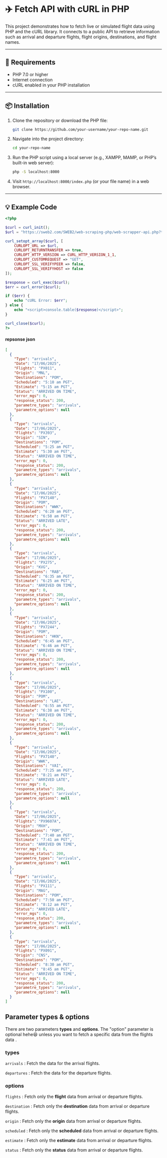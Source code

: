 # ✈️ Fetch API with cURL in PHP

This project demonstrates how to fetch live or simulated flight data using PHP and the cURL library. It connects to a public API to retrieve information such as arrival and departure flights, flight origins, destinations, and flight names.

---

## 🧰 Requirements

- PHP 7.0 or higher  
- Internet connection  
- cURL enabled in your PHP installation  

---

## 📦 Installation

1. Clone the repository or download the PHP file:

    ```bash
    git clone https://github.com/your-username/your-repo-name.git
    ```

2. Navigate into the project directory:

    ```bash
    cd your-repo-name
    ```

3. Run the PHP script using a local server (e.g., XAMPP, MAMP, or PHP’s built-in web server):

    ```bash
    php -S localhost:8000
    ```

4. Visit `http://localhost:8000/index.php` (or your file name) in a web browser.

---

## 💡 Example Code

```php
<?php

$curl = curl_init();
$url = "https://sweb2.com/SWEB2/web-scraping-php/web-scrapper-api.php?types=arrivals";

curl_setopt_array($curl, [
    CURLOPT_URL => $url,  
    CURLOPT_RETURNTRANSFER => true,
    CURLOPT_HTTP_VERSION => CURL_HTTP_VERSION_1_1,
    CURLOPT_CUSTOMREQUEST => "GET",
    CURLOPT_SSL_VERIFYPEER => false,
    CURLOPT_SSL_VERIFYHOST => false
]);

$response = curl_exec($curl);
$err = curl_error($curl);

if ($err) {
    echo "cURL Error: $err";
} else {
    echo "<script>console.table($response)</script>";
}

curl_close($curl);
?>
```
#### repsonse json
```json
[
  {
    "Type": "arrivals",
    "Date": "17/06/2025",
    "Flights": "PX011",
    "Origin": "MNL",
    "Destinations": "POM",
    "Scheduled": "5:10 am PGT",
    "Estimate": "5:15 am PGT",
    "Status": "ARRIVED ON TIME",
    "error_mgs": 0,
    "response_status": 200,
    "parametre_types": "arrivals",
    "parametre_options": null
  },
  {
    "Type": "arrivals",
    "Date": "17/06/2025",
    "Flights": "PX393",
    "Origin": "SIN",
    "Destinations": "POM",
    "Scheduled": "5:25 am PGT",
    "Estimate": "5:30 am PGT",
    "Status": "ARRIVED ON TIME",
    "error_mgs": 0,
    "response_status": 200,
    "parametre_types": "arrivals",
    "parametre_options": null
  },
  {
    "Type": "arrivals",
    "Date": "17/06/2025",
    "Flights": "PX7140",
    "Origin": "POM",
    "Destinations": "WWK",
    "Scheduled": "6:20 am PGT",
    "Estimate": "6:58 am PGT",
    "Status": "ARRIVED LATE",
    "error_mgs": 0,
    "response_status": 200,
    "parametre_types": "arrivals",
    "parametre_options": null
  },
  {
    "Type": "arrivals",
    "Date": "17/06/2025",
    "Flights": "PX275",
    "Origin": "KVG",
    "Destinations": "RAB",
    "Scheduled": "6:35 am PGT",
    "Estimate": "6:25 am PGT",
    "Status": "ARRIVED ON TIME",
    "error_mgs": 0,
    "response_status": 200,
    "parametre_types": "arrivals",
    "parametre_options": null
  },
  {
    "Type": "arrivals",
    "Date": "17/06/2025",
    "Flights": "PX7244",
    "Origin": "POM",
    "Destinations": "HKN",
    "Scheduled": "6:45 am PGT",
    "Estimate": "6:46 am PGT",
    "Status": "ARRIVED ON TIME",
    "error_mgs": 0,
    "response_status": 200,
    "parametre_types": "arrivals",
    "parametre_options": null
  },
  {
    "Type": "arrivals",
    "Date": "17/06/2025",
    "Flights": "PX100",
    "Origin": "POM",
    "Destinations": "LAE",
    "Scheduled": "6:55 am PGT",
    "Estimate": "6:38 am PGT",
    "Status": "ARRIVED ON TIME",
    "error_mgs": 0,
    "response_status": 200,
    "parametre_types": "arrivals",
    "parametre_options": null
  },
  {
    "Type": "arrivals",
    "Date": "17/06/2025",
    "Flights": "PX7140",
    "Origin": "WWK",
    "Destinations": "VAI",
    "Scheduled": "7:25 am PGT",
    "Estimate": "8:21 am PGT",
    "Status": "ARRIVED LATE",
    "error_mgs": 0,
    "response_status": 200,
    "parametre_types": "arrivals",
    "parametre_options": null
  },
  {
    "Type": "arrivals",
    "Date": "17/06/2025",
    "Flights": "PX9607A",
    "Origin": "MXH",
    "Destinations": "POM",
    "Scheduled": "7:40 am PGT",
    "Estimate": "7:41 am PGT",
    "Status": "ARRIVED ON TIME",
    "error_mgs": 0,
    "response_status": 200,
    "parametre_types": "arrivals",
    "parametre_options": null
  },
  {
    "Type": "arrivals",
    "Date": "17/06/2025",
    "Flights": "PX111",
    "Origin": "MAG",
    "Destinations": "POM",
    "Scheduled": "7:50 am PGT",
    "Estimate": "8:12 am PGT",
    "Status": "ARRIVED LATE",
    "error_mgs": 0,
    "response_status": 200,
    "parametre_types": "arrivals",
    "parametre_options": null
  },
  {
    "Type": "arrivals",
    "Date": "17/06/2025",
    "Flights": "PX091",
    "Origin": "CNS",
    "Destinations": "POM",
    "Scheduled": "8:30 am PGT",
    "Estimate": "8:45 am PGT",
    "Status": "ARRIVED ON TIME",
    "error_mgs": 0,
    "response_status": 200,
    "parametre_types": "arrivals",
    "parametre_options": null
  }
]


```
## Parameter types & options

There are two parameters **types** and **options**. The "option" parameter is optional hehe😆 unless you want to fetch a specific data from the flights data .

### types 
`arrivals` : Fetch the data for the arrival flights.

`departures` : Fetch the data for the departure flights.

### options

`flights` : Fetch only the **flight** data from arrival or departure flights.

`destination` : Fetch only the **destination** data from arrival or departure flights.

`origin` : Fetch only the **origin** data from arrival or departure flights.

`scheduled` : Fetch only the **scheduled** data from arrival or departure flights.

`estimate` : Fetch only the **estimate** data from arrival or departure flights.

`status` : Fetch only the **status** data from arrival or departure flights.



